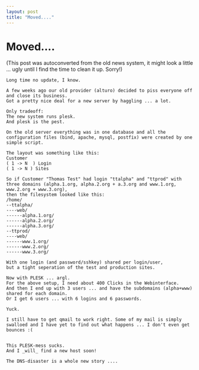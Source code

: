 ```yaml
---
layout: post
title: "Moved...."
---
```

<h1>Moved....</h1>
(This post was autoconverted from the old news system,
it might look a little ... ugly until I find the time
to clean it up.
Sorry!)

    Long time no update, I know.
    
    A few weeks ago our old provider (alturo) decided to piss everyone off and close its business.
    Got a pretty nice deal for a new server by haggling ... a lot.
    
    Only tradeoff:
    The new system runs plesk.
    And plesk is the pest.
    
    On the old server everything was in one database and all the configuration files (bind, apache, mysql, postfix) were created by one simple script.
    
    The layout was something like this:
    Customer
    ( 1 -> N  ) Login
    ( 1 -> N ) Sites
    
    So if Customer "Thomas Test" had login "ttalpha" and "ttprod" with three domains (alpha.1.org, alpha.2.org + a.3.org and www.1.org, www.2.org + www.3.org),
    then the filesystem looked like this:
    /home/
    --ttalpha/
    ----web/
    ------alpha.1.org/
    ------alpha.2.org/
    ------alpha.3.org/
    --ttprod/
    ----web/
    ------www.1.org/
    ------www.2.org/
    ------www.3.org/
    
    With one login (and password/sshkey) shared per login/user,
    but a tight seperation of the test and production sites.
    
    Now with PLESK ... argl.
    For the above setup, I need about 400 Clicks in the Webinterface.
    And then I end up with 3 users ... and have the subdomains (alpha+www) shared for each domain.
    Or I get 6 users ... with 6 logins and 6 passwords.
    
    Yuck.
    
    I still have to get qmail to work right. Some of my mail is simply swalloed and I have yet to find out what happens ... I don't even get bounces :(
    
    
    This PLESK-mess sucks.
    And I _will_ find a new host soon!
    
    The DNS-disaster is a whole new story ....
    
    
    
    
    

